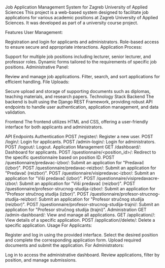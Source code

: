 Job Application Management System for Zagreb University of Applied Sciences
This project is a web-based system designed to facilitate job applications for various academic positions at Zagreb University of Applied Sciences. It was developed as part of a university course project.

Features
User Management:

Registration and login for applicants and administrators.
Role-based access to ensure secure and appropriate interactions.
Application Process:

Support for multiple job positions including lecturer, senior lecturer, and professor roles.
Dynamic forms tailored to the requirements of specific job positions.
Administrative Panel:

Review and manage job applications.
Filter, search, and sort applications for efficient handling.
File Uploads:

Secure upload and storage of supporting documents such as diplomas, teaching materials, and research papers.
Technology Stack
Backend
The backend is built using the Django REST Framework, providing robust API endpoints to handle user authentication, application management, and data validation.

Frontend
The frontend utilizes HTML and CSS, offering a user-friendly interface for both applicants and administrators.

API Endpoints
Authentication
POST /register/: Register a new user.
POST /login/: Login for applicants.
POST /admin-login/: Login for administrators.
POST /logout/: Logout.
Application Management
GET /dashboard/: Dashboard for applicants.
POST /questionnaire/<position_id>/: Redirect to the specific questionnaire based on position ID.
POST /questionnaire/predavac-izbor/: Submit an application for "Predavač (izbor)".
POST /questionnaire/predavac-reizbor/: Submit an application for "Predavač (reizbor)".
POST /questionnaire/visipredavac-izbor/: Submit an application for "Viši predavač (izbor)".
POST /questionnaire/visipredavacre-izbor/: Submit an application for "Viši predavač (reizbor)".
POST /questionnaire/profesor-strucnog-studija-izbor/: Submit an application for "Profesor stručnog studija (izbor)".
POST /questionnaire/profesor-strucnog-studija-reizbor/: Submit an application for "Profesor stručnog studija (reizbor)".
POST /questionnaire/profesor-strucnog-studija-trajni/: Submit an application for "Profesor stručnog studija (trajni)".
Administration
GET /admin-dashboard/: View and manage all applications.
GET /application/<id>/: View details of a specific application.
POST /application/<id>/delete/: Delete a specific application.
Usage
For Applicants:

Register and log in using the provided interface.
Select the desired position and complete the corresponding application form.
Upload required documents and submit the application.
For Administrators:

Log in to access the administrative dashboard.
Review applications, filter by position, and manage submissions.
